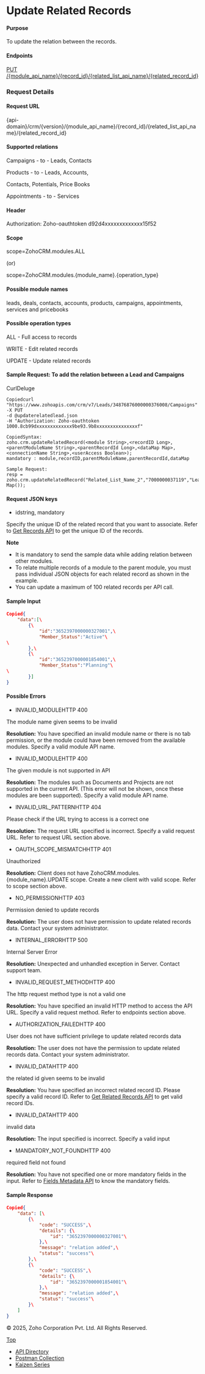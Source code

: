 
# Update Related Records

#### Purpose

To update the relation between the records.

#### Endpoints

[PUT /{module\_api\_name}/{record\_id}/{related\_list\_api\_name}/{related\_record\_id}](https://www.zoho.com/crm/developer/docs/api/v7/update-related-records.html)

### Request Details

#### Request URL

{api-domain}/crm/{version}/{module\_api\_name}/{record\_id}/{related\_list\_api\_name}/{related\_record\_id}

#### Supported relations

Campaigns - to - Leads, Contacts

Products - to - Leads, Accounts,

Contacts, Potentials, Price Books

Appointments - to - Services

#### Header

Authorization: Zoho-oauthtoken d92d4xxxxxxxxxxxxx15f52

#### Scope

scope=ZohoCRM.modules.ALL

(or)

scope=ZohoCRM.modules.{module\_name}.{operation\_type}

#### Possible module names

leads, deals, contacts, accounts, products, campaigns, appointments, services and pricebooks

#### Possible operation types

ALL - Full access to records

WRITE - Edit related records

UPDATE - Update related records

#### Sample Request: To add the relation between a Lead and Campaigns

CurlDeluge

``` curl
Copiedcurl "https://www.zohoapis.com/crm/v7/Leads/34876876000000376008/Campaigns"
-X PUT
-d @updaterelatedlead.json
-H "Authorization: Zoho-oauthtoken 1000.8cb99dxxxxxxxxxxxxx9be93.9b8xxxxxxxxxxxxxxxf"
```

``` deluge
CopiedSyntax:
zoho.crm.updateRelatedRecord(<module String>,<recordID Long>,<parentModuleName String>,<parentRecordId Long>,<dataMap Map>,<connectionName String>,<userAccess Boolean>);
mandatory : module,recordID,parentModuleName,parentRecordId,dataMap

Sample Request:
resp = zoho.crm.updateRelatedRecord("Related_List_Name_2","7000000037119","Leads","7000000037002", Map());
```

#### Request JSON keys

- idstring, mandatory



Specify the unique ID of the related record that you want to associate. Refer to [Get Records API](https://www.zoho.com/crm/developer/docs/api/v7/get-records.html) to get the unique ID of the records.


**Note**

- It is mandatory to send the sample data while adding relation between other modules.
- To relate multiple records of a module to the parent module, you must pass individual JSON objects for each related record as shown in the example.
- You can update a maximum of 100 related records per API call.

#### Sample Input

``` json
Copied{
	"data":[\
		{\
			"id":"3652397000000327001",\
			"Member_Status":"Active"\
\
		},\
		{\
			"id":"3652397000001854001",\
			"Member_Status":"Planning"\
\
		}]
}
```

#### Possible Errors

- INVALID\_MODULEHTTP 400



The module name given seems to be invalid

**Resolution:** You have specified an invalid module name or there is no tab permission, or the module could have been removed from the available modules. Specify a valid module API name.

- INVALID\_MODULEHTTP 400



The given module is not supported in API

**Resolution:** The modules such as Documents and Projects are not supported in the current API. (This error will not be shown, once these modules are been supported). Specify a valid module API name.

- INVALID\_URL\_PATTERNHTTP 404



Please check if the URL trying to access is a correct one

**Resolution:** The request URL specified is incorrect. Specify a valid request URL. Refer to request URL section above.

- OAUTH\_SCOPE\_MISMATCHHTTP 401



Unauthorized

**Resolution:** Client does not have ZohoCRM.modules.{module\_name}.UPDATE scope. Create a new client with valid scope. Refer to scope section above.

- NO\_PERMISSIONHTTP 403



Permission denied to update records

**Resolution:** The user does not have permission to update related records data. Contact your system administrator.

- INTERNAL\_ERRORHTTP 500



Internal Server Error

**Resolution:** Unexpected and unhandled exception in Server. Contact support team.

- INVALID\_REQUEST\_METHODHTTP 400



The http request method type is not a valid one

**Resolution:** You have specified an invalid HTTP method to access the API URL. Specify a valid request method. Refer to endpoints section above.

- AUTHORIZATION\_FAILEDHTTP 400



User does not have sufficient privilege to update related records data

**Resolution:** The user does not have the permission to update related records data. Contact your system administrator.

- INVALID\_DATAHTTP 400



the related id given seems to be invalid

**Resolution:** You have specified an incorrect related record ID. Please specify a valid record ID. Refer to [Get Related Records API](https://www.zoho.com/crm/developer/docs/api/v7/get-related-records.html) to get valid record IDs.

- INVALID\_DATAHTTP 400



invalid data

**Resolution:** The input specified is incorrect. Specify a valid input

- MANDATORY\_NOT\_FOUNDHTTP 400



required field not found

**Resolution:** You have not specified one or more mandatory fields in the input. Refer to [Fields Metadata API](https://www.zoho.com/crm/developer/docs/api/v7/field-meta.html) to know the mandatory fields.


#### Sample Response

``` json
Copied{
    "data": [\
        {\
            "code": "SUCCESS",\
            "details": {\
                "id": "3652397000000327001"\
            },\
            "message": "relation added",\
            "status": "success"\
        },\
        {\
            "code": "SUCCESS",\
            "details": {\
                "id": "3652397000001854001"\
            },\
            "message": "relation added",\
            "status": "success"\
        }\
    ]
}
```

© 2025, Zoho Corporation Pvt. Ltd. All Rights Reserved.

[Top](https://www.zoho.com/crm/developer/docs/api/v7/update-related-records.html#top)

- [API Directory](https://www.zoho.com/crm/developer/docs/api-directory.html?source_from=qlink_)
- [Postman Collection](https://www.postman.com/zohocrmdevelopers/workspace/zoho-crm-developers/overview?source_from=qlink_)
- [Kaizen Series](https://www.zoho.com/crm/developer/docs/kaizen-series-directory.html?source_from=qlink_)